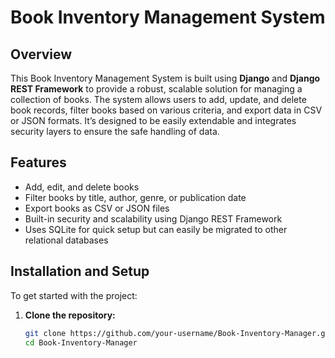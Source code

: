 # Book Inventory Management System

## Overview
This Book Inventory Management System is built using **Django** and **Django REST Framework** to provide a robust, scalable solution for managing a collection of books. The system allows users to add, update, and delete book records, filter books based on various criteria, and export data in CSV or JSON formats. It’s designed to be easily extendable and integrates security layers to ensure the safe handling of data.

## Features
- Add, edit, and delete books
- Filter books by title, author, genre, or publication date
- Export books as CSV or JSON files
- Built-in security and scalability using Django REST Framework
- Uses SQLite for quick setup but can easily be migrated to other relational databases

## Installation and Setup

To get started with the project:

1. **Clone the repository:**

   ```bash
   git clone https://github.com/your-username/Book-Inventory-Manager.git
   cd Book-Inventory-Manager
